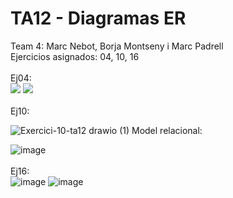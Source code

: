 # TA12 - Diagramas ER
Team 4: Marc Nebot, Borja Montseny i Marc Padrell
<br>
Ejercicios asignados: 04, 10, 16 <br>
<br>
Ej04: <br>
<img src="https://cdn.discordapp.com/attachments/959500501957877760/966295185266991134/unknown.png">
<img src="https://cdn.discordapp.com/attachments/959500501957877760/966605328827420712/unknown.png">
<br><br>
Ej10: <br>

![Exercici-10-ta12 drawio (1)](https://user-images.githubusercontent.com/79224406/164423783-ce10b2a3-93f5-4661-99df-ebb0c1b22a3d.png)
Model relacional: <br>

![image](https://user-images.githubusercontent.com/79224406/164423346-d632586e-b2cd-4486-b6ce-0ade096c0c06.png)
<br><br>
Ej16: <br>
![image](https://user-images.githubusercontent.com/103039613/164343445-79358ed2-0add-4427-a67e-f03d2309e3f0.png)
![image](https://user-images.githubusercontent.com/103039613/164405181-52be24f1-cbfd-4334-b8d0-682a6250b66e.png)

